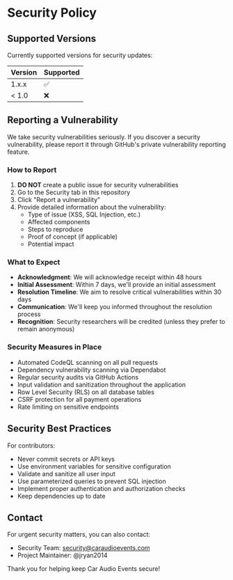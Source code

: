 # Security Policy

## Supported Versions

Currently supported versions for security updates:

| Version | Supported          |
| ------- | ------------------ |
| 1.x.x   | :white_check_mark: |
| < 1.0   | :x:                |

## Reporting a Vulnerability

We take security vulnerabilities seriously. If you discover a security vulnerability, please report it through GitHub's private vulnerability reporting feature.

### How to Report

1. **DO NOT** create a public issue for security vulnerabilities
2. Go to the Security tab in this repository
3. Click "Report a vulnerability"
4. Provide detailed information about the vulnerability:
   - Type of issue (XSS, SQL Injection, etc.)
   - Affected components
   - Steps to reproduce
   - Proof of concept (if applicable)
   - Potential impact

### What to Expect

- **Acknowledgment**: We will acknowledge receipt within 48 hours
- **Initial Assessment**: Within 7 days, we'll provide an initial assessment
- **Resolution Timeline**: We aim to resolve critical vulnerabilities within 30 days
- **Communication**: We'll keep you informed throughout the resolution process
- **Recognition**: Security researchers will be credited (unless they prefer to remain anonymous)

### Security Measures in Place

- Automated CodeQL scanning on all pull requests
- Dependency vulnerability scanning via Dependabot
- Regular security audits via GitHub Actions
- Input validation and sanitization throughout the application
- Row Level Security (RLS) on all database tables
- CSRF protection for all payment operations
- Rate limiting on sensitive endpoints

## Security Best Practices

For contributors:
- Never commit secrets or API keys
- Use environment variables for sensitive configuration
- Validate and sanitize all user input
- Use parameterized queries to prevent SQL injection
- Implement proper authentication and authorization checks
- Keep dependencies up to date

## Contact

For urgent security matters, you can also contact:
- Security Team: security@caraudioevents.com
- Project Maintainer: @jryan2014

Thank you for helping keep Car Audio Events secure!